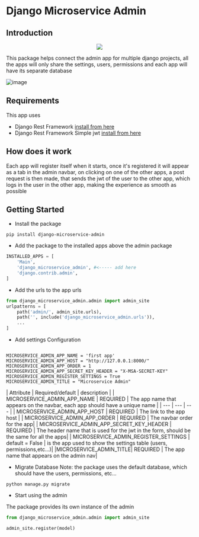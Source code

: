 # Django Microservice Admin
## Introduction
<p align="center">
<img  src="https://user-images.githubusercontent.com/36309814/196048602-78de66a3-9e90-4598-bc77-6b4c4cb943fd.png">
</p>


This package helps connect the admin app for multiple django projects,
all the apps will only share the settings, users, permissions
and each app will have its separate database 

![image](https://user-images.githubusercontent.com/36309814/196048158-bd327cbf-a362-4651-9ff5-c6155c6b86bd.png)

## Requirements
This app uses 
- Django Rest Framework [install from here](https://www.django-rest-framework.org/#installation)
- Django Rest Framework Simple jwt [install from here](https://django-rest-framework-simplejwt.readthedocs.io/en/latest/getting_started.html#installation)


## How does it work
Each app will register itself when it starts, once it's registered it will appear as a tab in the admin navbar, 
on clicking on one of the other apps, a post request is then made, that sends the jwt of the user to the other app, which logs in the user in the other app, making the experience as smooth as possible

## Getting Started
- Install the package
```
pip install django-microservice-admin
```

- Add the package to the installed apps above the admin package
```python
INSTALLED_APPS = [
    'Main',
    'django_microservice_admin', #<----- add here 
    'django.contrib.admin',
]
```
- Add the urls to the app urls
``` python
from django_microservice_admin.admin import admin_site
urlpatterns = [
    path('admin/', admin_site.urls),
    path('', include('django_microservice_admin.urls')),
    ...
]
```
- Add settings Configuration 
```

MICROSERVICE_ADMIN_APP_NAME = 'first app'
MICROSERVICE_ADMIN_APP_HOST = "http://127.0.0.1:8000/"
MICROSERVICE_ADMIN_APP_ORDER = 1
MICROSERVICE_ADMIN_APP_SECRET_KEY_HEADER = "X-MSA-SECRET-KEY"
MICROSERVICE_ADMIN_REGISTER_SETTINGS = True
MICROSERVICE_ADMIN_TITLE = "Microservice Admin"

```
| Attribute | Required/default | description |
| MICROSERVICE_ADMIN_APP_NAME   | REQUIRED     | The app name that appears on the navbar, each app should have a unique name    |
| --- | --- | --- |
| MICROSERVICE_ADMIN_APP_HOST      | REQUIRED   | The link to the app host    |
| MICROSERVICE_ADMIN_APP_ORDER     | REQUIRED   | The navbar order for the app|
| MICROSERVICE_ADMIN_APP_SECRET_KEY_HEADER     | REQUIRED   | The header name that is used for the jwt in the form, should be the same for all the apps|
| MICROSERVICE_ADMIN_REGISTER_SETTINGS     | default = False   | is the app used to show the settings table (users, permissions,etc...)|
|MICROSERVICE_ADMIN_TITLE| REQUIRED | The app name that appears on the admin nav|

- Migrate Database
Note: the package uses the default database, which should have the users, permissions, etc...
``` 
python manage.py migrate
```
- Start using the admin

The package provides its own instance of the admin
```python 
from django_microservice_admin.admin import admin_site

admin_site.register(model)
```
